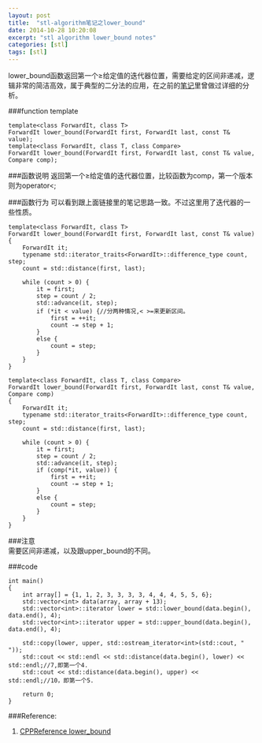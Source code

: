 ```yaml
---
layout: post
title:  "stl-algorithm笔记之lower_bound"
date: 2014-10-28 10:20:08
excerpt: "stl algorithm lower_bound notes"
categories: [stl]
tags: [stl]
---
```


lower\_bound函数返回第一个&ge;给定值的迭代器位置，需要给定的区间非递减，逻辑非常的简洁高效，属于典型的二分法的应用，在之前的[笔记](http://yingshin.github.io/algorithm/2014/04/18/binary-search-analysis/)里曾做过详细的分析。

###function template

```
template<class ForwardIt, class T>
ForwardIt lower_bound(ForwardIt first, ForwardIt last, const T& value);
template<class ForwardIt, class T, class Compare>
ForwardIt lower_bound(ForwardIt first, ForwardIt last, const T& value, Compare comp);
```


<!--more-->


###函数说明
返回第一个&ge;给定值的迭代器位置，比较函数为comp，第一个版本则为operator\<;

###函数行为
可以看到跟上面链接里的笔记思路一致。不过这里用了迭代器的一些性质。


```
template<class ForwardIt, class T>
ForwardIt lower_bound(ForwardIt first, ForwardIt last, const T& value)
{
    ForwardIt it;
    typename std::iterator_traits<ForwardIt>::difference_type count, step;
    count = std::distance(first, last);

    while (count > 0) {
        it = first;
        step = count / 2;
        std::advance(it, step);
        if (*it < value) {//分两种情况,< >=来更新区间。
            first = ++it;
            count -= step + 1;
        }
        else {
            count = step;
        }
    }
}

template<class ForwardIt, class T, class Compare>
ForwardIt lower_bound(ForwardIt first, ForwardIt last, const T& value, Compare comp)
{
    ForwardIt it;
    typename std::iterator_traits<ForwardIt>::difference_type count, step;
    count = std::distance(first, last);

    while (count > 0) {
        it = first;
        step = count / 2;
        std::advance(it, step);
        if (comp(*it, value)) {
            first = ++it;
            count -= step + 1;
        }
        else {
            count = step;
        }
    }
}
```

###注意  
需要区间非递减，以及跟upper_bound的不同。

###code

```
int main()
{
    int array[] = {1, 1, 2, 3, 3, 3, 3, 4, 4, 4, 5, 5, 6};
    std::vector<int> data(array, array + 13);
    std::vector<int>::iterator lower = std::lower_bound(data.begin(), data.end(), 4);
    std::vector<int>::iterator upper = std::upper_bound(data.begin(), data.end(), 4);

    std::copy(lower, upper, std::ostream_iterator<int>(std::cout, " "));
    std::cout << std::endl << std::distance(data.begin(), lower) << std::endl;//7,即第一个4.
    std::cout << std::distance(data.begin(), upper) << std::endl;//10，即第一个5.

    return 0;
}
```

###Reference:
1. [CPPReference lower_bound](http://en.cppreference.com/w/cpp/algorithm/lower_bound)


